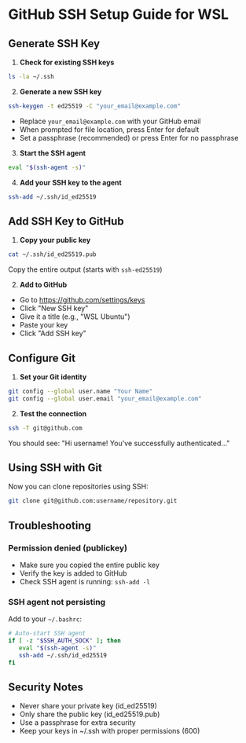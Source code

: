# GitHub SSH Setup Guide for WSL

## Generate SSH Key

1. **Check for existing SSH keys**
```bash
ls -la ~/.ssh
```

2. **Generate a new SSH key**
```bash
ssh-keygen -t ed25519 -C "your_email@example.com"
```
- Replace `your_email@example.com` with your GitHub email
- When prompted for file location, press Enter for default
- Set a passphrase (recommended) or press Enter for no passphrase

3. **Start the SSH agent**
```bash
eval "$(ssh-agent -s)"
```

4. **Add your SSH key to the agent**
```bash
ssh-add ~/.ssh/id_ed25519
```

## Add SSH Key to GitHub

1. **Copy your public key**
```bash
cat ~/.ssh/id_ed25519.pub
```
Copy the entire output (starts with `ssh-ed25519`)

2. **Add to GitHub**
- Go to https://github.com/settings/keys
- Click "New SSH key"
- Give it a title (e.g., "WSL Ubuntu")
- Paste your key
- Click "Add SSH key"

## Configure Git

1. **Set your Git identity**
```bash
git config --global user.name "Your Name"
git config --global user.email "your_email@example.com"
```

2. **Test the connection**
```bash
ssh -T git@github.com
```
You should see: "Hi username! You've successfully authenticated..."

## Using SSH with Git

Now you can clone repositories using SSH:
```bash
git clone git@github.com:username/repository.git
```

## Troubleshooting

### Permission denied (publickey)
- Make sure you copied the entire public key
- Verify the key is added to GitHub
- Check SSH agent is running: `ssh-add -l`

### SSH agent not persisting
Add to your `~/.bashrc`:
```bash
# Auto-start SSH agent
if [ -z "$SSH_AUTH_SOCK" ]; then
   eval "$(ssh-agent -s)"
   ssh-add ~/.ssh/id_ed25519
fi
```

## Security Notes
- Never share your private key (id_ed25519)
- Only share the public key (id_ed25519.pub)
- Use a passphrase for extra security
- Keep your keys in ~/.ssh with proper permissions (600)